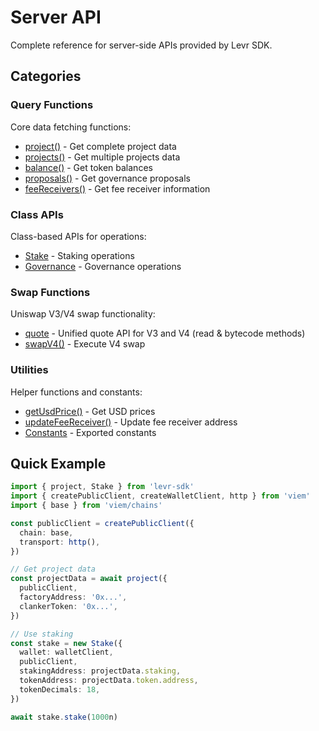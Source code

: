 # Server API

Complete reference for server-side APIs provided by Levr SDK.

## Categories

### Query Functions

Core data fetching functions:

- [project()](./queries/project.md) - Get complete project data
- [projects()](./queries/projects.md) - Get multiple projects data
- [balance()](./queries/balance.md) - Get token balances
- [proposals()](./queries/proposals.md) - Get governance proposals
- [feeReceivers()](./queries/fee-receivers.md) - Get fee receiver information

### Class APIs

Class-based APIs for operations:

- [Stake](./classes/stake.md) - Staking operations
- [Governance](./classes/governance.md) - Governance operations

### Swap Functions

Uniswap V3/V4 swap functionality:

- [quote](./swaps/quote.md) - Unified quote API for V3 and V4 (read & bytecode methods)
- [swapV4()](./swaps/swap-v4.md) - Execute V4 swap

### Utilities

Helper functions and constants:

- [getUsdPrice()](./utilities/get-usd-price.md) - Get USD prices
- [updateFeeReceiver()](./utilities/update-fee-receiver.md) - Update fee receiver address
- [Constants](./utilities/constants.md) - Exported constants

## Quick Example

```typescript
import { project, Stake } from 'levr-sdk'
import { createPublicClient, createWalletClient, http } from 'viem'
import { base } from 'viem/chains'

const publicClient = createPublicClient({
  chain: base,
  transport: http(),
})

// Get project data
const projectData = await project({
  publicClient,
  factoryAddress: '0x...',
  clankerToken: '0x...',
})

// Use staking
const stake = new Stake({
  wallet: walletClient,
  publicClient,
  stakingAddress: projectData.staking,
  tokenAddress: projectData.token.address,
  tokenDecimals: 18,
})

await stake.stake(1000n)
```
